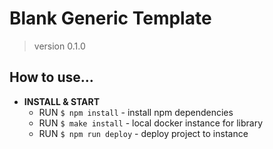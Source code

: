 # Blank Generic Template

> version 0.1.0

## How to use...

- **INSTALL & START**
  - RUN `$ npm install` - install npm dependencies
  - RUN `$ make install` - local docker instance for library
  - RUN `$ npm run deploy` - deploy project to instance
